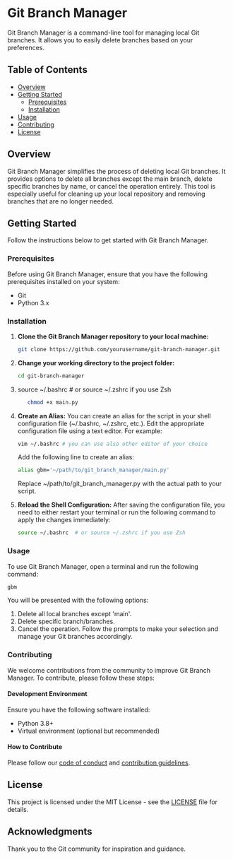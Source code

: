 # Git Branch Manager

Git Branch Manager is a command-line tool for managing local Git branches. It allows you to easily delete branches based on your preferences.

## Table of Contents

- [Overview](#overview)
- [Getting Started](#getting-started)
  - [Prerequisites](#prerequisites)
  - [Installation](#installation)
- [Usage](#usage)
- [Contributing](#contributing)
- [License](#license)

## Overview

Git Branch Manager simplifies the process of deleting local Git branches. It provides options to delete all branches except the main branch, delete specific branches by name, or cancel the operation entirely. This tool is especially useful for cleaning up your local repository and removing branches that are no longer needed.

## Getting Started

Follow the instructions below to get started with Git Branch Manager.

### Prerequisites

Before using Git Branch Manager, ensure that you have the following prerequisites installed on your system:

- Git
- Python 3.x

### Installation

1. **Clone the Git Branch Manager repository to your local machine:**

   ```bash
   git clone https://github.com/yourusername/git-branch-manager.git
   ```
2. **Change your working directory to the project folder:**
    ```bash
    cd git-branch-manager
    ```
3. source ~/.bashrc  # or source ~/.zshrc if you use Zsh

    ```bash
       chmod +x main.py
    ```
4. **Create an Alias:**
   You can create an alias for the script in your shell configuration file (~/.bashrc, ~/.zshrc, etc.). Edit the appropriate configuration file using a text editor. For example:
    ```bash
    vim ~/.bashrc # you can use also other editor of your choice
    ```
   Add the following line to create an alias:
    ```bash
    alias gbm='~/path/to/git_branch_manager/main.py'
    ```
   Replace ~/path/to/git_branch_manager.py with the actual path to your script.
5. **Reload the Shell Configuration:** After saving the configuration file, you need to either restart your terminal or run the following command to apply the changes immediately:
    ```bash
    source ~/.bashrc  # or source ~/.zshrc if you use Zsh
    ```

### Usage
To use Git Branch Manager, open a terminal and run the following command:
```bash
gbm
```
You will be presented with the following options:

1. Delete all local branches except 'main'.
2. Delete specific branch/branches.
3. Cancel the operation.
Follow the prompts to make your selection and manage your Git branches accordingly.

### Contributing

We welcome contributions from the community to improve Git Branch Manager. To contribute, please follow these steps:

#### Development Environment

Ensure you have the following software installed:

- Python 3.8+
- Virtual environment (optional but recommended)

#### How to Contribute
Please follow our [code of conduct](CODE_OF_CONDUCT.md) and [contribution guidelines](CONTRIBUTING.md).

## License

This project is licensed under the MIT License - see the [LICENSE](LICENSE) file for details.

## Acknowledgments

Thank you to the Git community for inspiration and guidance.
